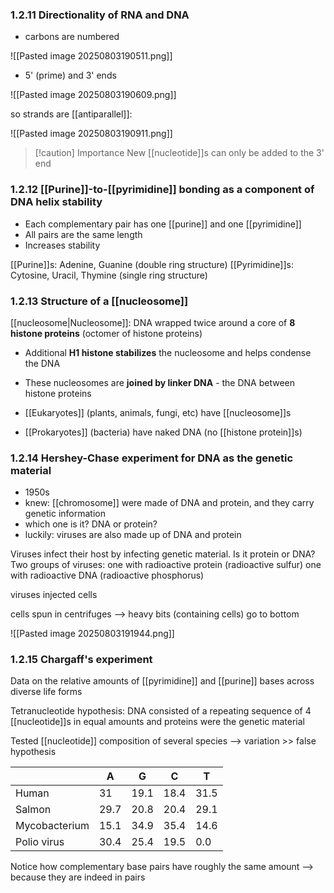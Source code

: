 ### 1.2.11 Directionality of RNA and DNA

- carbons are numbered

![[Pasted image 20250803190511.png]]

 - 5' (prime) and 3' ends

![[Pasted image 20250803190609.png]]

so strands are [[antiparallel]]:

![[Pasted image 20250803190911.png]]


> [!caution] Importance
> New [[nucleotide]]s can only be added to the 3' end


### 1.2.12 [[Purine]]-to-[[pyrimidine]] bonding as a component of DNA helix stability

- Each complementary pair has one [[purine]] and one [[pyrimidine]]
- All pairs are the same length
- Increases stability

[[Purine]]s: Adenine, Guanine (double ring structure)
[[Pyrimidine]]s: Cytosine, Uracil, Thymine (single ring structure)

### 1.2.13 Structure of a [[nucleosome]]

[[nucleosome|Nucleosome]]: DNA wrapped twice around a core of **8 histone proteins** (octomer of histone proteins)

- Additional **H1 histone stabilizes** the nucleosome and helps condense the DNA

- These nucleosomes are **joined by linker DNA** - the DNA between histone proteins

- [[Eukaryotes]] (plants, animals, fungi, etc) have [[nucleosome]]s
- [[Prokaryotes]] (bacteria) have naked DNA (no [[histone protein]]s)

### 1.2.14 Hershey-Chase experiment for DNA as the genetic material

- 1950s
- knew: [[chromosome]] were made of DNA and protein, and they carry genetic information
- which one is it? DNA or protein?
- luckily: viruses are also made up of DNA and protein

Viruses infect their host by infecting genetic material. Is it protein or DNA?
Two groups of viruses: one with radioactive protein (radioactive sulfur)
one with radioactive DNA (radioactive phosphorus)

viruses injected cells

cells spun in centrifuges --> heavy bits (containing cells) go to bottom

![[Pasted image 20250803191944.png]]

### 1.2.15 Chargaff's experiment
Data on the relative amounts of [[pyrimidine]] and [[purine]] bases across diverse life forms

Tetranucleotide hypothesis: DNA consisted of a repeating sequence of 4 [[nucleotide]]s in equal amounts and proteins were the genetic material

Tested [[nucleotide]] composition of several species --> variation >> false hypothesis


|               | A    | G    | C    | T    |
| ------------- | ---- | ---- | ---- | ---- |
| Human         | 31   | 19.1 | 18.4 | 31.5 |
| Salmon        | 29.7 | 20.8 | 20.4 | 29.1 |
| Mycobacterium | 15.1 | 34.9 | 35.4 | 14.6 |
| Polio virus   | 30.4 | 25.4 | 19.5 | 0.0  |

Notice how complementary base pairs have roughly the same amount --> because they are indeed in pairs